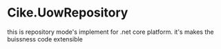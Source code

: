 # Cike.UowRepository
this is repository mode's implement for .net core platform. it's makes the buissness code extensible
